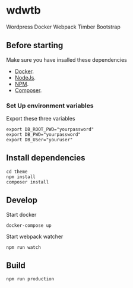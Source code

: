 # wdwtb
Wordpress Docker Webpack Timber Bootstrap

## Before starting
Make sure you have insalled these dependencies

- [Docker](https://docs.docker.com/).
- [NodeJs](https://nodejs.org/it/download/).
- [NPM](https://www.npmjs.com/get-npm).
- [Composer](https://getcomposer.org/download/).

### Set Up environment variables
Export these three variables
```
export DB_ROOT_PWD="yourpassword"
export DB_PWD="yourpassword"
export DB_USer="youruser"
```

## Install dependencies
```
cd theme
npm install
composer install
```
## Develop
Start docker
```
docker-compose up
```
Start webpack watcher
```
npm run watch
```
## Build
```
npm run production
```
